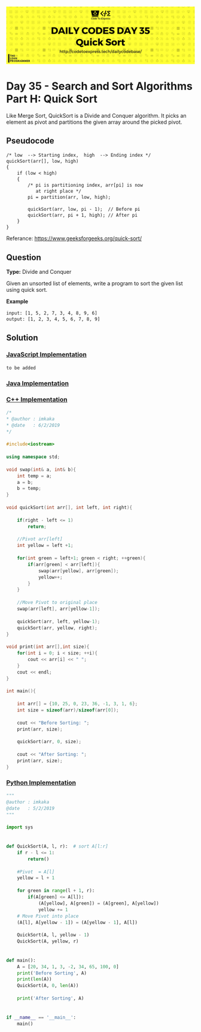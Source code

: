![cover](./cover.png)

# Day 35 - Search and Sort Algorithms Part H: Quick Sort

Like Merge Sort, QuickSort is a Divide and Conquer algorithm. It picks an element as pivot and partitions the given array around the picked pivot.

## Pseudocode

```
/* low  --> Starting index,  high  --> Ending index */
quickSort(arr[], low, high)
{
    if (low < high)
    {
        /* pi is partitioning index, arr[pi] is now
           at right place */
        pi = partition(arr, low, high);

        quickSort(arr, low, pi - 1);  // Before pi
        quickSort(arr, pi + 1, high); // After pi
    }
}
```

Referance: https://www.geeksforgeeks.org/quick-sort/

## Question

**Type:** Divide and Conquer

Given an unsorted list of elements, write a program to sort the given list using quick sort.

**Example**

```
input: [1, 5, 2, 7, 3, 4, 8, 9, 6]
output: [1, 2, 3, 4, 5, 6, 7, 8, 9]
```

## Solution

### [JavaScript Implementation](./JavaScript/quickSort.js)

```js
to be added
```
### [Java Implementation](./Java/QuickSort.java)

### [C++ Implementation](./C++/quickSort.cpp)

```cpp
/*
* @author : imkaka
* @date   : 6/2/2019
*/

#include<iostream>

using namespace std;

void swap(int& a, int& b){
    int temp = a;
    a = b;
    b = temp;
}

void quickSort(int arr[], int left, int right){

    if(right - left <= 1)
        return;

    //Pivot arr[left]
    int yellow = left +1;

    for(int green = left+1; green < right; ++green){
        if(arr[green] < arr[left]){
            swap(arr[yellow], arr[green]);
            yellow++;
        }
    }

    //Move Pivot to original place
    swap(arr[left], arr[yellow-1]);

    quickSort(arr, left, yellow-1);
    quickSort(arr, yellow, right);
}

void print(int arr[],int size){
    for(int i = 0; i < size; ++i){
        cout << arr[i] << " ";
    }
    cout << endl;
}

int main(){

    int arr[] = {10, 25, 0, 23, 36, -1, 3, 1, 6};
    int size = sizeof(arr)/sizeof(arr[0]);

    cout << "Before Sorting: ";
    print(arr, size);

    quickSort(arr, 0, size);

    cout << "After Sorting: ";
    print(arr, size);
}
```

### [Python Implementation](./Python/quick_sort.py)

```py
"""
@author : imkaka
@date   : 5/2/2019
"""

import sys


def QuickSort(A, l, r):  # sort A[l:r]
    if r - l <= 1:
        return()

    #Pivot  = A[l]
    yellow = l + 1

    for green in range(l + 1, r):
        if(A[green] <= A[l]):
            (A[yellow], A[green]) = (A[green], A[yellow])
            yellow += 1
    # Move Pivot into place
    (A[l], A[yellow - 1]) = (A[yellow - 1], A[l])

    QuickSort(A, l, yellow - 1)
    QuickSort(A, yellow, r)


def main():
    A = [20, 34, 1, 3, -2, 34, 65, 100, 0]
    print('Before Sorting', A)
    print(len(A))
    QuickSort(A, 0, len(A))

    print('After Sorting', A)


if __name__ == '__main__':
    main()
```

